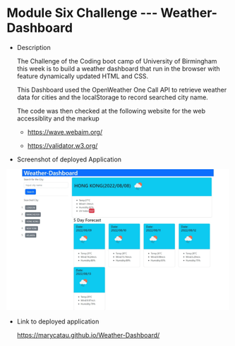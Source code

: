 # Module Six Challenge --- Weather-Dashboard

* Description

  The Challenge of the Coding boot camp of University of Birmingham this week is to build a weather dashboard that run in the browser with feature dynamically updated HTML and CSS.

  This Dashboard used the OpenWeather One Call API to retrieve weather data for cities and the localStorage to record searched city name.

  The code was then checked at the following website for the web accessiblity and the markup
  * https://wave.webaim.org/

  * https://validator.w3.org/

* Screenshot of deployed Application

![ScreenShot of the deployed application](https://github.com/marycatau/Weather-Dashboard/blob/main/assets/image/Screenshot%20of%20the%20deployed%20Application.jpeg?raw=true)


* Link to deployed application

  https://marycatau.github.io/Weather-Dashboard/